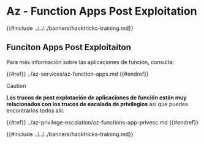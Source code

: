 # Az - Function Apps Post Exploitation

{{#include ../../../banners/hacktricks-training.md}}

## Funciton Apps Post Exploitaiton

Para más información sobre las aplicaciones de función, consulta:

{{#ref}}
../az-services/az-function-apps.md
{{#endref}}

> [!CAUTION]
> **Los trucos de post explotación de aplicaciones de función están muy relacionados con los trucos de escalada de privilegios** así que puedes encontrarlos todos allí:

{{#ref}}
../az-privilege-escalation/az-functions-app-privesc.md
{{#endref}}

{{#include ../../../banners/hacktricks-training.md}}
